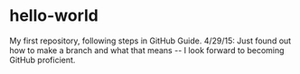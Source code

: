 # hello-world
My first repository, following steps in GitHub Guide. 
4/29/15: Just found out how to make a branch and what that means -- I look forward to becoming GitHub proficient.
